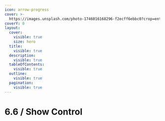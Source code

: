 ```yaml
---
icon: arrow-progress
cover: >-
  https://images.unsplash.com/photo-1746016168296-f2ecff6ebbc0?crop=entropy&cs=srgb&fm=jpg&ixid=M3wxOTcwMjR8MHwxfHNlYXJjaHwxfHxsaWdodGluZyUyMGRlc2t8ZW58MHx8fHwxNzQ2NzY0MTM0fDA&ixlib=rb-4.1.0&q=85
coverY: 0
layout:
  cover:
    visible: true
    size: hero
  title:
    visible: true
  description:
    visible: true
  tableOfContents:
    visible: true
  outline:
    visible: true
  pagination:
    visible: true
---
```


# 6.6 / Show Control

